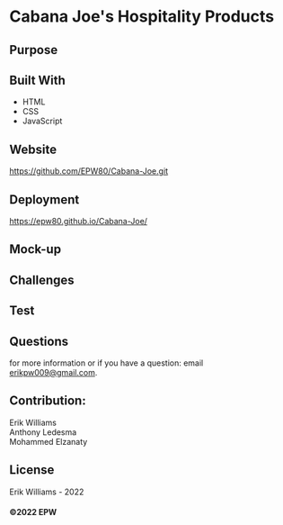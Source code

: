 # Cabana Joe's Hospitality Products

## Purpose

## Built With

- HTML
- CSS
- JavaScript

## Website

https://github.com/EPW80/Cabana-Joe.git

## Deployment

https://epw80.github.io/Cabana-Joe/

## Mock-up

<!-- ![Book-Search: Erik Williams](/assets/images/Cabana.jpg)
![Book-Search: Erik Williams](/assets/images/Cabana2.jpg) -->

## Challenges

## Test

## Questions

for more information or if you have a question: email [erikpw009@gmail.com](erikpw009@gmail.com).

## Contribution:

Erik Williams
<br />
Anthony Ledesma
<br />
Mohammed Elzanaty

## License

Erik Williams - 2022

#### ©️2022 EPW
